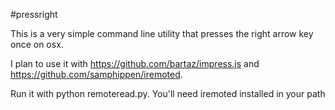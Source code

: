 #pressright

This is a very simple command line utility that presses the right arrow key once on osx.

I plan to use it with https://github.com/bartaz/impress.js and https://github.com/samphippen/iremoted.

Run it with python remoteread.py. You'll need iremoted installed in your path
